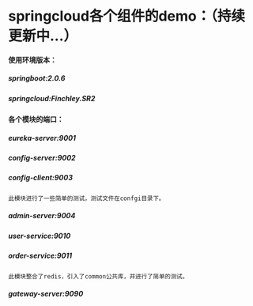 # springcloud各个组件的demo：（持续更新中...）
#### 使用环境版本：
##### springboot:2.0.6
##### springcloud:Finchley.SR2

#### 各个模块的端口：
##### eureka-server:9001
##### config-server:9002
##### config-client:9003
    此模块进行了一些简单的测试，测试文件在confgi目录下。
##### admin-server:9004
##### user-service:9010
##### order-service:9011
    此模块整合了redis，引入了common公共库，并进行了简单的测试。
##### gateway-server:9090

